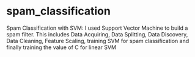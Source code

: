 # spam_classification
Spam Classification with SVM: 
I used Support Vector Machine to build a spam filter. This includes Data Acquiring, Data Splitting, Data Discovery, Data Cleaning, Feature Scaling, training SVM for spam classification and finally training the value of C for linear SVM
